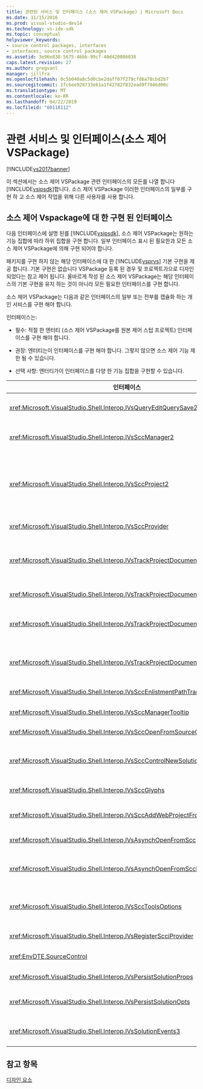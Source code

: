 ```yaml
---
title: 관련된 서비스 및 인터페이스 (소스 제어 VSPackage) | Microsoft Docs
ms.date: 11/15/2016
ms.prod: visual-studio-dev14
ms.technology: vs-ide-sdk
ms.topic: conceptual
helpviewer_keywords:
- source control packages, interfaces
- interfaces, source control packages
ms.assetid: 3e96e838-5675-46bb-99cf-40d420086038
caps.latest.revision: 27
ms.author: gregvanl
manager: jillfra
ms.openlocfilehash: 0c5b040a8c5d0cbe2daff07f279cfd6a78cbd2b7
ms.sourcegitcommit: 1fc6ee928733e61a1f42782f832ead9f7946d00c
ms.translationtype: MT
ms.contentlocale: ko-KR
ms.lasthandoff: 04/22/2019
ms.locfileid: "60118112"
---
```

# <a name="related-services-and-interfaces-source-control-vspackage"></a>관련 서비스 및 인터페이스(소스 제어 VSPackage)
[!INCLUDE[vs2017banner](../../includes/vs2017banner.md)]

이 섹션에서는 소스 제어 VSPackage 관련 인터페이스의 모든를 나열 합니다 [!INCLUDE[vsipsdk](../../includes/vsipsdk-md.md)]합니다. 소스 제어 VSPackage 이러한 인터페이스의 일부를 구현 하 고 소스 제어 작업을 위해 다른 사용자를 사용 합니다.  
  
## <a name="interfaces-implemented-by-and-for-source-control-vspackages"></a>소스 제어 Vspackage에 대 한 구현 된 인터페이스  
 다음 인터페이스에 설명 된를 [!INCLUDE[vsipsdk](../../includes/vsipsdk-md.md)], 소스 제어 VSPackage는 원하는 기능 집합에 따라 하위 집합을 구현 합니다. 일부 인터페이스 표시 된 필요한과 모든 소스 제어 VSPackage에 의해 구현 되어야 합니다.  
  
 패키지를 구현 하지 않는 해당 인터페이스에 대 한 [!INCLUDE[vsprvs](../../includes/vsprvs-md.md)] 기본 구현을 제공 합니다. 기본 구현은 없습니다 VSPackage 등록 된 경우 및 프로젝트가으로 디자인 되었다는 참고 제어 됩니다. 올바르게 작성 된 소스 제어 VSPackage는 해당 인터페이스의 기본 구현을 유지 하는 것이 아니라 모든 필요한 인터페이스를 구현 합니다.  
  
 소스 제어 VSPackage는 다음과 같은 인터페이스의 일부 또는 전부를 캡슐화 하는 개인 서비스를 구현 해야 합니다.  
  
 인터페이스는:  
  
- 필수: 적절 한 엔터티 (소스 제어 VSPackage를 원본 제어 스텁 프로젝트) 인터페이스를 구현 해야 합니다.  
  
- 권장: 엔터티는이 인터페이스를 구현 해야 합니다. 그렇지 않으면 소스 제어 기능 제한 될 수 있습니다.  
  
- 선택 사항: 엔터티가이 인터페이스를 다양 한 기능 집합을 구현할 수 있습니다.  
  
|인터페이스|용도|에 의해 구현|구현?|  
|---------------|-------------|--------------------|----------------|  
|<xref:Microsoft.VisualStudio.Shell.Interop.IVsQueryEditQuerySave2>|편집기는 수정 하거나 파일을 저장 하기 전에이 인터페이스를 호출 합니다. 소스 제어 VSPackage 파일을 체크 아웃 하거나 거부할 수 작업을 체크 아웃 하지 못하면 합니다.|소스 제어 VSPackage|권장|  
|<xref:Microsoft.VisualStudio.Shell.Interop.IVsSccManager2>|이 인터페이스는 등록 및 소스 제어를 사용 하 여 프로젝트의 등록을 취소 하 고 기본 소스 컨트롤 문자 모양에 대 한 지원을 제공 하는 같은 프로젝트에 대 한 기본 소스 제어 기능을 제공 합니다.|소스 제어 VSPackage|필수|  
|<xref:Microsoft.VisualStudio.Shell.Interop.IVsSccProject2>|이 인터페이스에서 가져온 합니다 <xref:Microsoft.VisualStudio.Shell.Interop.IVsHierarchy> 를 사용 하 여는 <xref:System.Runtime.InteropServices.Marshal.QueryInterface%2A> 함수 또는 간단히 구현 하는 개체를 캐스팅 하 여 `IVsHierarchy` 를 `IVsSccProject2`합니다. 현재 소스 제어 상태 또는 위치를 프로젝트에 게 알리는 또는 프로젝트에서 소스 제어에서 파일 가져오기에 대 한 사용 됩니다.|프로젝트|필수|  
|<xref:Microsoft.VisualStudio.Shell.Interop.IVsSccProvider>|통합 모듈을 현재 활성 VSPackage를 설정 하려면이 인터페이스를 사용 합니다.|소스 제어 VSPackage|필수|  
|<xref:Microsoft.VisualStudio.Shell.Interop.IVsTrackProjectDocuments2>|이 인터페이스는 구독 모델을 기반으로 합니다. 모든 VSPackage를 사용 하 여 한다는 것을 문서 이벤트를 수신 하 고 주의 사항은 이러한 셸에서 발생 된 이벤트에 신호를 보낼 수 있습니다. 구현 되 고 처리 [!INCLUDE[vsprvs](../../includes/vsprvs-md.md)]를 구현 하는 이벤트를 다시 전달 하는 `IVsTrackProjectDocumentsEvents2` VSPackage에 있습니다.|원본 제어 스텁|필수|  
|<xref:Microsoft.VisualStudio.Shell.Interop.IVsTrackProjectDocuments3>|이 인터페이스는 일괄 처리, 동기화 된 읽기/쓰기 작업 및 고급 제공 `OnQueryAddFiles` 메서드.|원본 제어 스텁|필수|  
|<xref:Microsoft.VisualStudio.Shell.Interop.IVsTrackProjectDocumentsEvents2>|**솔루션 탐색기** 프로젝트 파일 및 폴더를 변경 하거나 프로젝트에서 삭제할 때 또는 프로젝트에 새 파일이 추가 될 때이 인터페이스를 호출 합니다. 소스 제어 VSPackage 프로젝트 파일을 체크 아웃 하거나 작업을 취소할 수 있습니다.|소스 제어 VSPackage|권장|  
|<xref:Microsoft.VisualStudio.Shell.Interop.IVsTrackProjectDocumentsEvents3>|**솔루션 탐색기** 프로젝트 IVstrackProjectDocuments3 인터페이스의 메서드 호출에 대 한 응답에서이 인터페이스를 호출 합니다. 소스 제어 VSPackage 동기화 일괄 처리 작업을 추적할 수 읽기/쓰기 작업을 여러분과 함께 더 많은 고급 `OnQueryAddFiles` 메서드.|소스 제어 VSPackage|권장|  
|<xref:Microsoft.VisualStudio.Shell.Interop.IVsSccEnlistmentPathTranslation>|이 인터페이스는 인 리스트 먼 트 관리 웹 프로젝트에 대 한 지원을 제공 합니다.|소스 제어 VSPackage|권장|  
|<xref:Microsoft.VisualStudio.Shell.Interop.IVsSccManagerTooltip>|이 인터페이스는 프로젝트에서 소스 제어 파일에 대 한 도구 설명이 검색에 사용 됩니다.|소스 제어 VSPackage|Optional|  
|<xref:Microsoft.VisualStudio.Shell.Interop.IVsSccOpenFromSourceControl>|이 인터페이스는 네임 스페이스 확장 지원을 제공합니다.|소스 제어 VSPackage|Optional|  
|<xref:Microsoft.VisualStudio.Shell.Interop.IVsSccControlNewSolution>|VSPackage에 네임 스페이스 확장을 통합 하려면이 인터페이스를 사용 합니다 **새로 만들기**, **열려**, 또는 **저장** 대화 상자. 따라서 프로젝트 자동으로 생성, 소스 제어에 추가 하거나 추가할 수를 저장 하면 소스 제어에 작업 적용 됩니다.|소스 제어 VSPackage|Optional|  
|<xref:Microsoft.VisualStudio.Shell.Interop.IVsSccGlyphs>|추가 문자 모양이의 노드에 대 한 원본 제어 문자 모양으로 정의 하려면이 인터페이스를 사용 하는 VSPackage **솔루션 탐색기**합니다.|소스 제어 VSPackage|Optional|  
|<xref:Microsoft.VisualStudio.Shell.Interop.IVsSccAddWebProjectFromSourceControl>|합니다 **추가** 웹 프로젝트 대화 상자는이 인터페이스를 사용 합니다. 소스 제어 위치 및 소스 제어 리포지토리에 해당 위치에서 이전에 추가한 웹 프로젝트를 열면 검색에 대 한 메서드를 제공 합니다.|소스 제어 VSPackage|권장|  
|<xref:Microsoft.VisualStudio.Shell.Interop.IVsAsynchOpenFromScc>|이 인터페이스는 비동기 (백그라운드) 소스 제어에서 프로젝트 로드에 대 한 지원을 제공합니다.|소스 제어 VSPackage|Optional|  
|<xref:Microsoft.VisualStudio.Shell.Interop.IVsAsynchOpenFromSccProjectEvents>|이 인터페이스를 사용 하 여 시작한 비동기 로딩의 진행률을 확인 하는 프로젝트 <xref:Microsoft.VisualStudio.Shell.Interop.IVsAsynchOpenFromScc>합니다.|프로젝트|Optional|  
|<xref:Microsoft.VisualStudio.Shell.Interop.IVsSccToolsOptions>|이 인터페이스는 현재 소스 제어 VSPackage를 쿼리 하기 위해 IDE를 허용 합니다. IDE는 VSPackage 등록 된 활성 원본 컨트롤이 없는 경우에 의미가 있는 소스 제어 설정의 값을 쿼리 합니다. 이 인터페이스를 구현 되 고 처리 [!INCLUDE[vsprvs](../../includes/vsprvs-md.md)]합니다.|원본 제어 스텁|필수|  
|<xref:Microsoft.VisualStudio.Shell.Interop.IVsRegisterScciProvider>|이 인터페이스는 소스 제어 VSPackage를 등록 하는 중에 사용 됩니다.|원본 제어 스텁|필수|  
|<xref:EnvDTE.SourceControl>|이 인터페이스는 자동화에 사용 됩니다. 따라서 모든 UI를 표시 하지 않고 실행할 수 있는 함수에만 노출 합니다.|소스 제어 VSPackage|Optional|  
|<xref:Microsoft.VisualStudio.Shell.Interop.IVsPersistSolutionProps>|이 인터페이스는 소스 제어 설정을 솔루션 (.sln) 파일에 저장 됩니다. 소스 제어 위치 및 소스 제어 상태 플래그의 설정에 포함 됩니다.|소스 제어 VSPackage|권장|  
|<xref:Microsoft.VisualStudio.Shell.Interop.IVsPersistSolutionOpts>|솔루션 옵션 (.suo) 파일에 소스 제어 설정을 저장 하려면이 인터페이스 사용 됩니다. 이 현재 사용자의 인 리스트 먼 트 위치와 같은 사용자 고유의 소스 제어 설정을 포함할 수 있습니다.|소스 제어 VSPackage|권장|  
|<xref:Microsoft.VisualStudio.Shell.Interop.IVsSolutionEvents3>|이 인터페이스는 이벤트를 모니터링 하려면 솔루션을 닫기 또는 프로젝트를 열 때 소스 제어에서 새 파일을 시작 하기 전에 프로젝트 파일을 체크 인하고 등의 작업을 수행 하기 위해 사용 됩니다.|소스 제어 VSPackage|권장|  
  
## <a name="see-also"></a>참고 항목  
 [디자인 요소](../../extensibility/internals/source-control-vspackage-design-elements.md)
